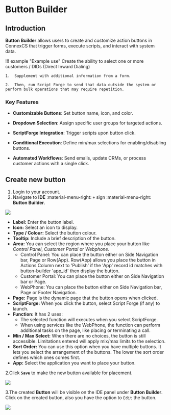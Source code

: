 # Button Builder

## Introduction

**Button Builder** allows users to create and customize action buttons in ConnexCS that trigger forms, execute scripts, and interact with system data.

!!! example "Example use"
    Create the ability to select one or more customers / DIDs (Direct Inward Dialing)

    1.  Supplement with additional information from a form.
    
    2.  Then, run Script Forge to send that data outside the system or perform bulk operations that may require repetition.

### Key Features

+ **Customizable Buttons**: Set button name, icon, and color.

+ **Dropdown Selection**: Assign specific user groups for targeted actions.

+ **ScriptForge Integration**: Trigger scripts upon button click.

+ **Conditional Execution**: Define min/max selections for enabling/disabling buttons.

+ **Automated Workflows**: Send emails, update CRMs, or process customer actions with a single click.

## Create new button

1. Login to your account.
2. Navigate to **IDE** :material-menu-right: `+` sign :material-menu-right: **Button Builder**.

<img src= "/apps/img/button_main.png">

+ **Label:** Enter the button label.
+ **Icon:** Select an icon to display.
+ **Type / Colour:** Select the button colour.
+ **Tooltip:** Include a brief description of the button.
+ **Area:** You can select the region where you place your button like *Control Panel*, *Customer Portal* or *Webphone*.
    + Control Panel: You can place the button either on Side Navigation bar, Page or Row(App). Row(App) allows you place the button in Actions Column next to 'Publish' if the 'App' record id matches with button-builder 'app_id' then display the button.
    + Customer Portal: You can place the button either on Side Navigation bar or Page.
    + WebPhone: You can place the button either on Side Navigation bar, Page or Footer Navigation.
+ **Page:** Page is the dynamic page that the button opens when clicked.
+ **ScriptForge:** When you click the button, select Script Forge (if any) to launch.
+ **Function:** It has 2 uses:
    + The selected function will executes when you select ScriptForge.
    + When using services like the WebPhone, the function can perform additional tasks on the page, like placing or terminating a call.
+ **Min / Max Select:** When there are no choices, the button is still accessible. Limitations entered will apply mix/max limits to the selection.
+ **Sort Order:** You can use this option when you have multiple buttons. It lets you select the arrangement of the buttons. The lower the sort order defines which ones comes first.
+ **App:** Select the application you want to place your button.

2.Click **`Save`** to make the new button available for placement.

<img src= "/apps/img/buttonbuilder2.png">

3.The created **Button** will be visible on the IDE panel under **Button Builder**. Click on the created button, also you have the option to `Edit` the button.

<img src= "/apps/img/button3.png">
